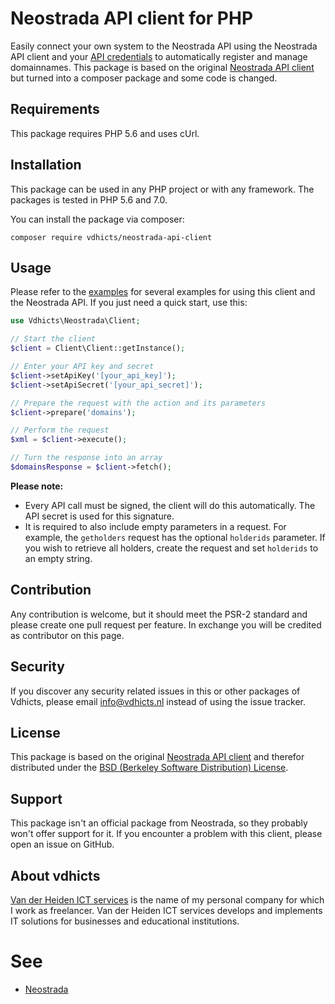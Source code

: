 # Neostrada API client for PHP

Easily connect your own system to the Neostrada API using the Neostrada API client and your 
[API credentials](https://www.neostrada.nl/mijn-account/api.html) to automatically register and manage 
domainnames. This package is based on the original 
[Neostrada API client](https://github.com/neostrada/neostrada-api-php) but turned into a composer package and some code 
is changed.

## Requirements

This package requires PHP 5.6 and uses cUrl.

## Installation

This package can be used in any PHP project or with any framework. The packages is tested in PHP 5.6 and 7.0.

You can install the package via composer:

```
composer require vdhicts/neostrada-api-client
```

## Usage

Please refer to the [examples](examples.md) for several examples for using this client and the Neostrada API. If you 
just need a quick start, use this:

```php
use Vdhicts\Neostrada\Client;

// Start the client
$client = Client\Client::getInstance();

// Enter your API key and secret
$client->setApiKey('[your_api_key]');
$client->setApiSecret('[your_api_secret]');

// Prepare the request with the action and its parameters
$client->prepare('domains');

// Perform the request
$xml = $client->execute();

// Turn the response into an array
$domainsResponse = $client->fetch();
```

**Please note:**
- Every API call must be signed, the client will do this automatically. The API secret is used for this signature.
- It is required to also include empty parameters in a request. For example, the `getholders` request has the optional 
`holderids` parameter. If you wish to retrieve all holders, create the request and set `holderids` to an empty string.

## Contribution

Any contribution is welcome, but it should meet the PSR-2 standard and please create one pull request per feature. In 
exchange you will be credited as contributor on this page.

## Security

If you discover any security related issues in this or other packages of Vdhicts, please email info@vdhicts.nl instead
of using the issue tracker.

## License

This package is based on the original 
[Neostrada API client](https://github.com/neostrada/neostrada-api-php) and therefor distributed under the 
[BSD (Berkeley Software Distribution) License](http://www.opensource.org/licenses/bsd-license.php).

## Support

This package isn't an official package from Neostrada, so they probably won't offer support for it. If you encounter a 
problem with this client, please open an issue on GitHub.

## About vdhicts

[Van der Heiden ICT services](https://www.vdhicts.nl) is the name of my personal company for which I work as
freelancer. Van der Heiden ICT services develops and implements IT solutions for businesses and educational
institutions.

# See

- [Neostrada](https://www.neostrada.nl)
